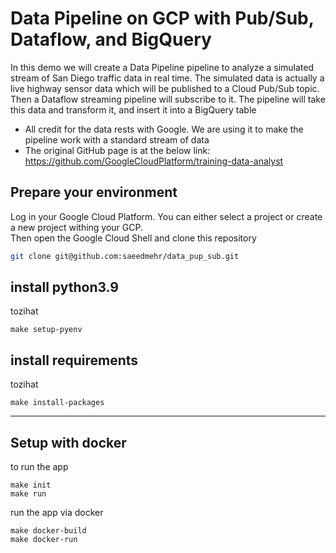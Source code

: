Data Pipeline on GCP with Pub/Sub, Dataflow, and BigQuery 
=============
In this demo we will create a Data Pipeline pipeline to analyze a simulated stream of San Diego traffic data in real time.
The simulated data is actually a live highway sensor data which will be published to a Cloud Pub/Sub topic. 
Then a Dataflow streaming pipeline will subscribe to it.
The pipeline will take this data and transform it, and insert it into a BigQuery table

* All credit for the data rests with Google. We are using it to make the pipeline work with a standard stream of data
* The original GitHub page is at the below link: https://github.com/GoogleCloudPlatform/training-data-analyst


Prepare your environment
------------
Log in your Google Cloud Platform. You can either select a project or create a new project withing your GCP. <br />
Then open the Google Cloud Shell and clone this repository

```bash
git clone git@github.com:saeedmehr/data_pup_sub.git
```

install python3.9
------------
tozihat
```
make setup-pyenv
```

install requirements
-----------
tozihat
```
make install-packages
```

------------


## Setup with docker

to run the app
```
make init
make run

```

run the app via docker
```
make docker-build
make docker-run
```





